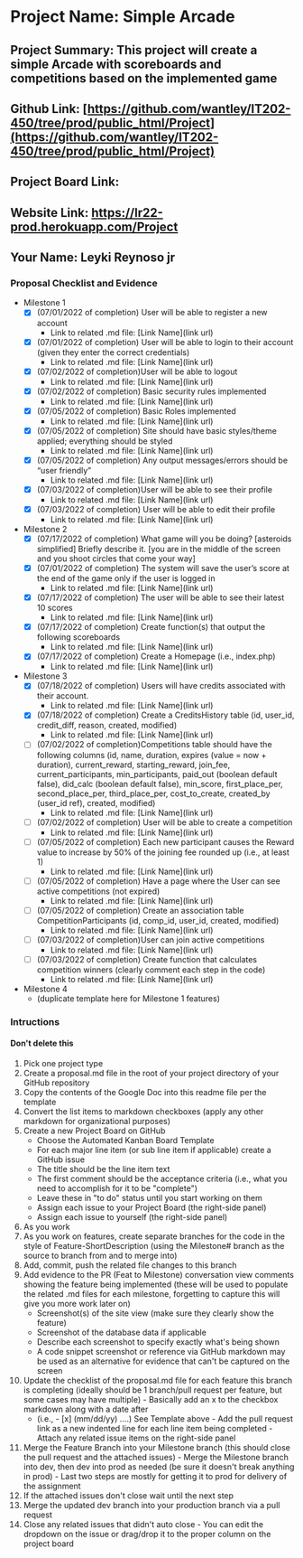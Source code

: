 # Project Name: Simple Arcade
## Project Summary: This project will create a simple Arcade with scoreboards and competitions based on the implemented game
## Github Link: [https://github.com/wantley/IT202-450/tree/prod/public_html/Project](https://github.com/wantley/IT202-450/tree/prod/public_html/Project)
## Project Board Link: 
## Website Link: https://lr22-prod.herokuapp.com/Project
## Your Name: Leyki Reynoso jr

<!-- Line item / Feature template (use this for each bullet point) -- DO NOT DELETE THIS SECTION


- [ ] \(mm/dd/yyyy of completion) Feature Title (from the proposal bullet point, if it's a sub-point indent it properly)
  -  Link to related .md file: [Link Name](link url)

 End Line item / Feature Template -- DO NOT DELETE THIS SECTION --> 
 
 
### Proposal Checklist and Evidence

- Milestone 1
    - [X] \(07/01/2022 of completion) User will be able to register a new account
      -  Link to related .md file: [Link Name](link url)
  - [X] \(07/01/2022 of completion) User will be able to login to their account (given they enter the correct credentials)
      -  Link to related .md file: [Link Name](link url)
  - [X] \(07/02/2022 of completion)User will be able to logout
      -  Link to related .md file: [Link Name](link url)
  - [X] \(07/02/2022 of completion) Basic security rules implemented
      -  Link to related .md file: [Link Name](link url)
  - [X] \(07/05/2022 of completion) Basic Roles implemented
      -  Link to related .md file: [Link Name](link url)
  - [X] \(07/05/2022 of completion) Site should have basic styles/theme applied; everything should be styled
      -  Link to related .md file: [Link Name](link url)
  - [X] \(07/05/2022 of completion) Any output messages/errors should be “user friendly”
      -  Link to related .md file: [Link Name](link url)
  - [X] \(07/03/2022 of completion)User will be able to see their profile
      -  Link to related .md file: [Link Name](link url)
  - [X] \(07/03/2022 of completion) User will be able to edit their profile
      -  Link to related .md file: [Link Name](link url)
- Milestone 2
  - [X] \(07/17/2022 of completion) What game will you be doing?
        [asteroids simplified]
        Briefly describe it.
        [you are in the middle of the screen and you shoot circles that come your way]
  - [X] \(07/01/2022 of completion) The system will save the user’s score at the end of the game only if the user is logged in
      -  Link to related .md file: [Link Name](link url)
  - [X] \(07/17/2022 of completion) The user will be able to see their latest 10 scores
      -  Link to related .md file: [Link Name](link url)
  - [X] \(07/17/2022 of completion) Create function(s) that output the following scoreboards
      -  Link to related .md file: [Link Name](link url)
  - [X] \(07/17/2022 of completion) Create a Homepage (i.e., index.php)
      -  Link to related .md file: [Link Name](link url)
- Milestone 3
  - [X] \(07/18/2022 of completion) Users will have credits associated with their account.
      -  Link to related .md file: [Link Name](link url)
  - [X] \(07/18/2022 of completion) Create a CreditsHistory table (id, user_id, credit_diff, reason, created, modified)
      -  Link to related .md file: [Link Name](link url)
  - [ ] \(07/02/2022 of completion)Competitions table should have the following columns (id, name, duration, expires (value = now + duration), current_reward, starting_reward, join_fee, current_participants, min_participants, paid_out (boolean default false), did_calc (boolean default false), min_score, first_place_per, second_place_per, third_place_per, cost_to_create, created_by (user_id ref), created, modified)
      -  Link to related .md file: [Link Name](link url)
  - [ ] \(07/02/2022 of completion) User will be able to create a competition
      -  Link to related .md file: [Link Name](link url)
  - [ ] \(07/05/2022 of completion) Each new participant causes the Reward value to increase by 50% of the joining fee rounded up (i.e., at least 1)
      -  Link to related .md file: [Link Name](link url)
  - [ ] \(07/05/2022 of completion) Have a page where the User can see active competitions (not expired)
      -  Link to related .md file: [Link Name](link url)
  - [ ] \(07/05/2022 of completion) Create an association table CompetitionParticipants (id, comp_id, user_id, created, modified)
      -  Link to related .md file: [Link Name](link url)
  - [ ] \(07/03/2022 of completion)User can join active competitions
      -  Link to related .md file: [Link Name](link url)
  - [ ] \(07/03/2022 of completion) Create function that calculates competition winners (clearly comment each step in the code)
      -  Link to related .md file: [Link Name](link url)
- Milestone 4
  - (duplicate template here for Milestone 1 features)


### Intructions
#### Don't delete this
1. Pick one project type
2. Create a proposal.md file in the root of your project directory of your GitHub repository
3. Copy the contents of the Google Doc into this readme file per the template
4. Convert the list items to markdown checkboxes (apply any other markdown for organizational purposes)
5. Create a new Project Board on GitHub
   - Choose the Automated Kanban Board Template
   - For each major line item (or sub line item if applicable) create a GitHub issue
   - The title should be the line item text
   - The first comment should be the acceptance criteria (i.e., what you need to accomplish for it to be "complete")
   - Leave these in "to do" status until you start working on them
   - Assign each issue to your Project Board (the right-side panel)
   - Assign each issue to yourself (the right-side panel)
6. As you work
  1. As you work on features, create separate branches for the code in the style of Feature-ShortDescription (using the Milestone# branch as the source to branch from and to merge into)
  2. Add, commit, push the related file changes to this branch
  3. Add evidence to the PR (Feat to Milestone) conversation view comments showing the feature being implemented (these will be used to populate the related .md files for each milestone, forgetting to capture this will give you more work later on)
     - Screenshot(s) of the site view (make sure they clearly show the feature)
     - Screenshot of the database data if applicable
     - Describe each screenshot to specify exactly what's being shown
     - A code snippet screenshot or reference via GitHub markdown may be used as an alternative for evidence that can't be captured on the screen
  4. Update the checklist of the proposal.md file for each feature this branch is completing (ideally should be 1 branch/pull request per feature, but some cases may have multiple)
    - Basically add an x to the checkbox markdown along with a date after
      - (i.e.,   - [x] (mm/dd/yy) ....) See Template above
    - Add the pull request link as a new indented line for each line item being completed
    - Attach any related issue items on the right-side panel
  5. Merge the Feature Branch into your Milestone branch (this should close the pull request and the attached issues)
    - Merge the Milestone branch into dev, then dev into prod as needed (be sure it doesn't break anything in prod)
    - Last two steps are mostly for getting it to prod for delivery of the assignment 
  7. If the attached issues don't close wait until the next step
  8. Merge the updated dev branch into your production branch via a pull request
  9. Close any related issues that didn't auto close
    - You can edit the dropdown on the issue or drag/drop it to the proper column on the project board